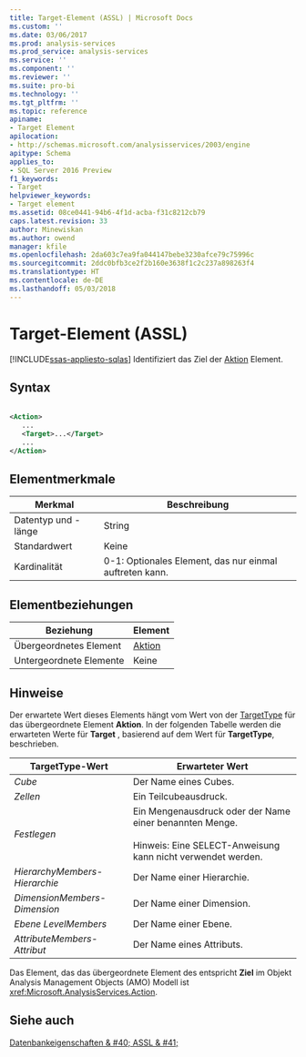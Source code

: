 ```yaml
---
title: Target-Element (ASSL) | Microsoft Docs
ms.custom: ''
ms.date: 03/06/2017
ms.prod: analysis-services
ms.prod_service: analysis-services
ms.service: ''
ms.component: ''
ms.reviewer: ''
ms.suite: pro-bi
ms.technology: ''
ms.tgt_pltfrm: ''
ms.topic: reference
apiname:
- Target Element
apilocation:
- http://schemas.microsoft.com/analysisservices/2003/engine
apitype: Schema
applies_to:
- SQL Server 2016 Preview
f1_keywords:
- Target
helpviewer_keywords:
- Target element
ms.assetid: 08ce0441-94b6-4f1d-acba-f31c8212cb79
caps.latest.revision: 33
author: Minewiskan
ms.author: owend
manager: kfile
ms.openlocfilehash: 2da603c7ea9fa044147bebe3230afce79c75996c
ms.sourcegitcommit: 2ddc0bfb3ce2f2b160e3638f1c2c237a898263f4
ms.translationtype: HT
ms.contentlocale: de-DE
ms.lasthandoff: 05/03/2018
---
```

# <a name="target-element-assl"></a>Target-Element (ASSL)
[!INCLUDE[ssas-appliesto-sqlas](../../../includes/ssas-appliesto-sqlas.md)]
  Identifiziert das Ziel der [Aktion](../../../analysis-services/scripting/objects/action-element-assl.md) Element.  
  
## <a name="syntax"></a>Syntax  
  
```xml  
  
<Action>  
   ...  
   <Target>...</Target>  
   ...  
</Action>  
```  
  
## <a name="element-characteristics"></a>Elementmerkmale  
  
|Merkmal|Beschreibung|  
|--------------------|-----------------|  
|Datentyp und -länge|String|  
|Standardwert|Keine|  
|Kardinalität|0-1: Optionales Element, das nur einmal auftreten kann.|  
  
## <a name="element-relationships"></a>Elementbeziehungen  
  
|Beziehung|Element|  
|------------------|-------------|  
|Übergeordnetes Element|[Aktion](../../../analysis-services/scripting/objects/action-element-assl.md)|  
|Untergeordnete Elemente|Keine|  
  
## <a name="remarks"></a>Hinweise  
 Der erwartete Wert dieses Elements hängt vom Wert von der [TargetType](../../../analysis-services/scripting/properties/targettype-element-assl.md) für das übergeordnete Element **Aktion**. In der folgenden Tabelle werden die erwarteten Werte für **Target** , basierend auf dem Wert für **TargetType**, beschrieben.  
  
|TargetType-Wert|Erwarteter Wert|  
|----------------------|--------------------|  
|*Cube*|Der Name eines Cubes.|  
|*Zellen*|Ein Teilcubeausdruck.|  
|*Festlegen*|Ein Mengenausdruck oder der Name einer benannten Menge.<br /><br /> Hinweis: Eine SELECT-Anweisung kann nicht verwendet werden.|  
|*HierarchyMembers-Hierarchie*|Der Name einer Hierarchie.|  
|*DimensionMembers-Dimension*|Der Name einer Dimension.|  
|*Ebene LevelMembers*|Der Name einer Ebene.|  
|*AttributeMembers-Attribut*|Der Name eines Attributs.|  
  
 Das Element, das das übergeordnete Element des entspricht **Ziel** im Objekt Analysis Management Objects (AMO) Modell ist <xref:Microsoft.AnalysisServices.Action>.  
  
## <a name="see-also"></a>Siehe auch  
 [Datenbankeigenschaften & #40; ASSL & #41;](../../../analysis-services/scripting/properties/properties-assl.md)  
  
  
